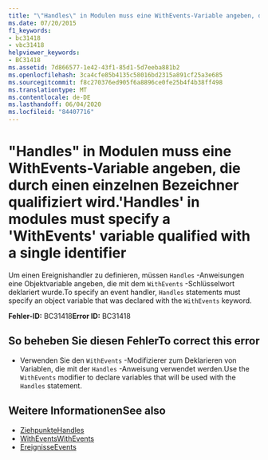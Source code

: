 ```yaml
---
title: "\"Handles\" in Modulen muss eine WithEvents-Variable angeben, die durch einen einzelnen Bezeichner qualifiziert wird."
ms.date: 07/20/2015
f1_keywords:
- bc31418
- vbc31418
helpviewer_keywords:
- BC31418
ms.assetid: 7d866577-1e42-43f1-85d1-5d7eeba881b2
ms.openlocfilehash: 3ca4cfe85b4135c58016bd2315a891cf25a3e685
ms.sourcegitcommit: f8c270376ed905f6a8896ce0fe25b4f4b38ff498
ms.translationtype: MT
ms.contentlocale: de-DE
ms.lasthandoff: 06/04/2020
ms.locfileid: "84407716"
---
```

# <a name="handles-in-modules-must-specify-a-withevents-variable-qualified-with-a-single-identifier"></a><span data-ttu-id="31b24-102">"Handles" in Modulen muss eine WithEvents-Variable angeben, die durch einen einzelnen Bezeichner qualifiziert wird.</span><span class="sxs-lookup"><span data-stu-id="31b24-102">'Handles' in modules must specify a 'WithEvents' variable qualified with a single identifier</span></span>
<span data-ttu-id="31b24-103">Um einen Ereignishandler zu definieren, müssen `Handles` -Anweisungen eine Objektvariable angeben, die mit dem `WithEvents` -Schlüsselwort deklariert wurde.</span><span class="sxs-lookup"><span data-stu-id="31b24-103">To specify an event handler, `Handles` statements must specify an object variable that was declared with the `WithEvents` keyword.</span></span>  
  
 <span data-ttu-id="31b24-104">**Fehler-ID:** BC31418</span><span class="sxs-lookup"><span data-stu-id="31b24-104">**Error ID:** BC31418</span></span>  
  
## <a name="to-correct-this-error"></a><span data-ttu-id="31b24-105">So beheben Sie diesen Fehler</span><span class="sxs-lookup"><span data-stu-id="31b24-105">To correct this error</span></span>  
  
- <span data-ttu-id="31b24-106">Verwenden Sie den `WithEvents` -Modifizierer zum Deklarieren von Variablen, die mit der `Handles` -Anweisung verwendet werden.</span><span class="sxs-lookup"><span data-stu-id="31b24-106">Use the `WithEvents` modifier to declare variables that will be used with the `Handles` statement.</span></span>  
  
## <a name="see-also"></a><span data-ttu-id="31b24-107">Weitere Informationen</span><span class="sxs-lookup"><span data-stu-id="31b24-107">See also</span></span>

- [<span data-ttu-id="31b24-108">Ziehpunkte</span><span class="sxs-lookup"><span data-stu-id="31b24-108">Handles</span></span>](../language-reference/statements/handles-clause.md)
- [<span data-ttu-id="31b24-109">WithEvents</span><span class="sxs-lookup"><span data-stu-id="31b24-109">WithEvents</span></span>](../language-reference/modifiers/withevents.md)
- [<span data-ttu-id="31b24-110">Ereignisse</span><span class="sxs-lookup"><span data-stu-id="31b24-110">Events</span></span>](../programming-guide/language-features/events/index.md)
